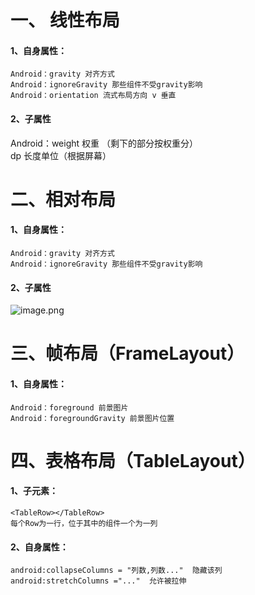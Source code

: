 # 一、 线性布局
#### 1、自身属性：
    Android：gravity 对齐方式             
    Android：ignoreGravity 那些组件不受gravity影响 
    Android：orientation 流式布局方向 v 垂直
#### 2、子属性		
Android：weight 权重 （剩下的部分按权重分）		
dp 长度单位（根据屏幕）
  

# 二、相对布局
#### 1、自身属性：
    Android：gravity 对齐方式             
    Android：ignoreGravity 那些组件不受gravity影响 
#### 2、子属性
![image.png](https://i.loli.net/2019/11/06/KWpNPiHhoy7ALrQ.png)
            
# 三、帧布局（FrameLayout）
#### 1、自身属性：
    Android：foreground 前景图片
    Android：foregroundGravity 前景图片位置

# 四、表格布局（TableLayout）
#### 1、子元素：
	<TableRow></TableRow> 
	每个Row为一行，位于其中的组件一个为一列
#### 2、自身属性：
	android:collapseColumns = "列数,列数..."  隐藏该列	
	android:stretchColumns ="..."  允许被拉伸
	